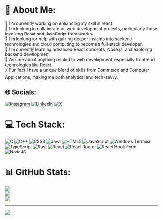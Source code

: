# 💫 About Me:
🔭 I’m currently working on enhancing my skill in react<br>👯 I’m looking to collaborate on web development projects, particularly those involving React and JavaScript frameworks.<br>🤝 I’m looking for help with  gaining deeper insights into backend technologies and cloud computing to become a full-stack developer.<br>🌱 I’m currently learning advanced React concepts, Node.js, and exploring backend development.<br>💬 Ask me about anything related to web development, especially front-end technologies like React.<br>⚡ Fun fact I have a unique blend of skills from Commerce and Computer Applications, making me both analytical and tech-savvy.


## 🌐 Socials:
[![Instagram](https://img.shields.io/badge/Instagram-%23E4405F.svg?logo=Instagram&logoColor=white)](https://instagram.com/amaan._.ali) [![LinkedIn](https://img.shields.io/badge/LinkedIn-%230077B5.svg?logo=linkedin&logoColor=white)](https://linkedin.com/in/amaan-ali-58957524a) [![X](https://img.shields.io/badge/X-black.svg?logo=X&logoColor=white)](https://x.com/amaan_ali58) 

# 💻 Tech Stack:
![C](https://img.shields.io/badge/c-%2300599C.svg?style=for-the-badge&logo=c&logoColor=white) ![C++](https://img.shields.io/badge/c++-%2300599C.svg?style=for-the-badge&logo=c%2B%2B&logoColor=white) ![CSS3](https://img.shields.io/badge/css3-%231572B6.svg?style=for-the-badge&logo=css3&logoColor=white) ![Java](https://img.shields.io/badge/java-%23ED8B00.svg?style=for-the-badge&logo=openjdk&logoColor=white) ![HTML5](https://img.shields.io/badge/html5-%23E34F26.svg?style=for-the-badge&logo=html5&logoColor=white) ![JavaScript](https://img.shields.io/badge/javascript-%23323330.svg?style=for-the-badge&logo=javascript&logoColor=%23F7DF1E) ![Windows Terminal](https://img.shields.io/badge/Windows%20Terminal-%234D4D4D.svg?style=for-the-badge&logo=windows-terminal&logoColor=white) ![TypeScript](https://img.shields.io/badge/typescript-%23007ACC.svg?style=for-the-badge&logo=typescript&logoColor=white) ![Rust](https://img.shields.io/badge/rust-%23000000.svg?style=for-the-badge&logo=rust&logoColor=white) ![React](https://img.shields.io/badge/react-%2320232a.svg?style=for-the-badge&logo=react&logoColor=%2361DAFB) ![React Router](https://img.shields.io/badge/React_Router-CA4245?style=for-the-badge&logo=react-router&logoColor=white) ![React Hook Form](https://img.shields.io/badge/React%20Hook%20Form-%23EC5990.svg?style=for-the-badge&logo=reacthookform&logoColor=white) ![NodeJS](https://img.shields.io/badge/node.js-6DA55F?style=for-the-badge&logo=node.js&logoColor=white)
# 📊 GitHub Stats:
![](https://github-readme-stats.vercel.app/api?username=amaan-ali78&theme=onedark&hide_border=false&include_all_commits=true&count_private=true)<br/>
![](https://github-readme-streak-stats.herokuapp.com/?user=amaan-ali78&theme=onedark&hide_border=false)<br/>
![](https://github-readme-stats.vercel.app/api/top-langs/?username=amaan-ali78&theme=onedark&hide_border=false&include_all_commits=true&count_private=true&layout=compact)

---
[![](https://visitcount.itsvg.in/api?id=amaan-ali78&icon=0&color=0)](https://visitcount.itsvg.in)

<!-- Proudly created with GPRM ( https://gprm.itsvg.in ) -->
